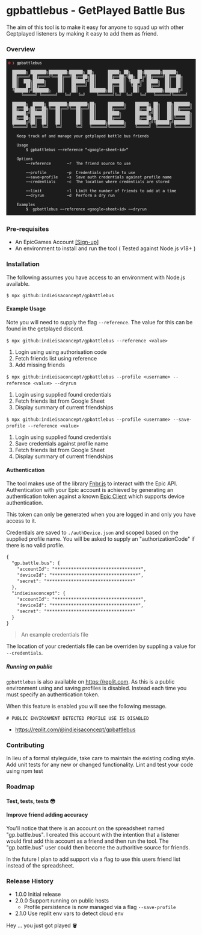 # gpbattlebus - GetPlayed Battle Bus

The aim of this tool is to make it easy for anyone to squad up with other Geptplayed listeners by making it easy to add them as friend.

### Overview

!["A screenshot taken of a terminal showing the gbbattlebus help screen"](./resources/help.png)

### Pre-requisites

- An EpicGames Account [\[Sign-up\]](https://www.epicgames.com/id/register)
- An environment to install and run the tool ( Tested against Node.js v18+ )

### Installation

The following assumes you have access to an environment with Node.js available.

```
$ npx github:indieisaconcept/gpbattlebus
```

#### Example Usage

Note you will need to supply the flag `--reference`. The value for this can be found in the getplayed discord.

`$ npx github:indieisaconcept/gpbattlebus --reference <value>`

1. Login using using authorisation code
2. Fetch friends list using reference
3. Add missing friends

`$ npx github:indieisaconcept/gpbattlebus --profile <username> --reference <value> --dryrun`

1. Login using supplied found credentials
2. Fetch friends list from Google Sheet
3. Display summary of current friendships

`$ npx github:indieisaconcept/gpbattlebus --profile <username> --save-profile --reference <value>`

1. Login using supplied found credentials
2. Save credentials against profile name
3. Fetch friends list from Google Sheet
4. Display summary of current friendships

#### Authentication

The tool makes use of the library [Fnbr.js](https://fnbr.js.org/) to interact with the Epic API. Authentication with your Epic account is achieved by generating an authentication token against a known [Epic Client](https://github.com/fnbrjs/fnbr.js/blob/main/resources/AuthClients.ts) which supports device authentication.

This token can only be generated when you are logged in and only you have access to it.

Credentials are saved to `./authDevice.json` and scoped based on the supplied profile name. You will be asked to supply an "authorizationCode" if there is no valid profile.

```
{
  "gp.battle.bus": {
    "accountId": "********************************",
    "deviceId": "********************************",
    "secret": "********************************"
  },
  "indieisaconcept": {
    "accountId": "********************************",
    "deviceId": "********************************",
    "secret": "********************************"
  }
}
```

> An example credentials file

The location of your credentials file can be overriden by suppling a value for `--credentials`.

##### Running on public

`gpbattlebus` is also available on https://replit.com. As this is a public environment using and saving profiles is disabled. Instead each time you must specify an authentication token.

When this feature is enabled you will see the following message.

`# PUBLIC ENVIRONMENT DETECTED PROFILE USE IS DISABLED`

- https://replit.com/@indieisaconcept/gpbattlebus

### Contributing

In lieu of a formal styleguide, take care to maintain the existing coding style. Add unit tests for any new or changed functionality. Lint and test your code using npm test

### Roadmap

#### Test, tests, tests 😳

#### Improve friend adding accuracy

You'll notice that there is an account on the spreadsheet named "gp.battle.bus". I created this account with the intention that a listener would first add this account as a friend and then run the tool. The "gp.battle.bus" user could then become the authoritive source for friends.

In the future I plan to add support via a flag to use this users friend list instead of the spreadsheet.

### Release History

- 1.0.0 Initial release
- 2.0.0 Support running on public hosts
  - Profile persistence is now managed via a flag `--save-profile`
- 2.1.0 Use replit env vars to detect cloud env

Hey ... you just got played 🪣
